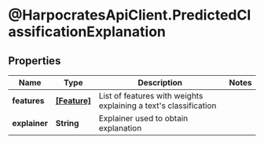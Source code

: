# @HarpocratesApiClient.PredictedClassificationExplanation

## Properties

Name | Type | Description | Notes
------------ | ------------- | ------------- | -------------
**features** | [**[Feature]**](Feature.md) | List of features with weights explaining a text&#39;s classification | 
**explainer** | **String** | Explainer used to obtain explanation | 


